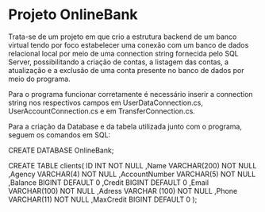 # Projeto OnlineBank

Trata-se de um projeto em que crio a estrutura backend de um banco virtual tendo por foco estabelecer uma conexão com um banco de dados relacional local por meio de uma connection string fornecida pelo SQL Server, possibilitando a criação de contas, a listagem das contas, a atualização e a exclusão de uma conta presente no banco de dados por meio do programa.

Para o programa funcionar corretamente é necessário inserir a connection string nos respectivos campos em UserDataConnection.cs, UserAccountConnection.cs e em TransferConnection.cs. 

Para a criação da Database e da tabela utilizada junto com o programa, seguem os comandos em SQL:


CREATE DATABASE OnlineBank;

CREATE TABLE clients(
	ID INT NOT NULL 
	,Name VARCHAR(200) NOT NULL  
	,Agency VARCHAR(4) NOT NULL 
	,AccountNumber VARCHAR(5) NOT NULL 
	,Balance BIGINT DEFAULT 0
	,Credit BIGINT DEFAULT 0
	,Email VARCHAR(100) NOT NULL 
	,Adress VARCHAR (100) NOT NULL 
	,Phone VARCHAR(11) NOT NULL 
	,MaxCredit BIGINT DEFAULT 0
);